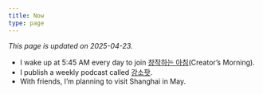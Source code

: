 ```yaml
---
title: Now
type: page
---
```


<style>
    time {
        display: none;
    }
    footer {
        display: none;
    }
</style>

*This page is updated on 2025-04-23.*

- I wake up at 5:45 AM every day to join [창작하는 아침][1](Creator’s Morning).
- I publish a weekly podcast called [강소팟][2].
- With friends, I’m planning to visit Shanghai in May.

[1]:	https://jagunbae.com/creators-morning-23/
[2]:	https://podcast.jagunbae.com